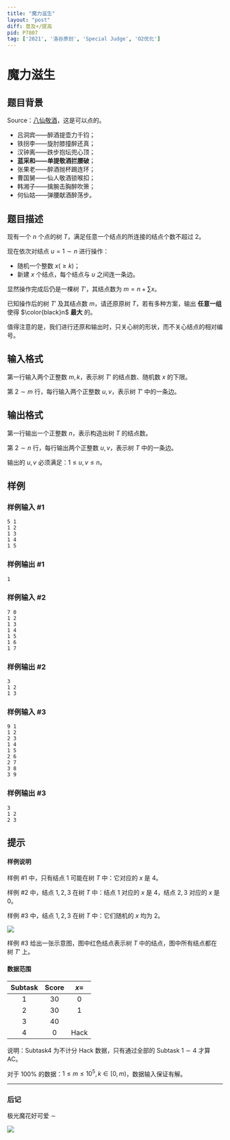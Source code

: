 ```yaml
---
title: "魔力滋生"
layout: "post"
diff: 普及+/提高
pid: P7807
tag: ['2021', '洛谷原创', 'Special Judge', 'O2优化']
---
```

# 魔力滋生
## 题目背景

Source：[八仙敬酒](/paste/78f1vlm0)，这是可以点的。

- 吕洞宾——醉酒提壶力千钧；
- 铁拐李——旋肘膝撞醉还真；
- 汉钟离——跌步抱坛兜心顶；
- **蓝采和——单提敬酒拦腰破**；
- 张果老——醉酒抛杯踢连环；
- 曹国舅——仙人敬酒锁喉扣；
- 韩湘子——擒腕击胸醉吹箫；
- 何仙姑——弹腰献酒醉荡步。
## 题目描述

现有一个 $n$ 个点的树 $T$，满足任意一个结点的所连接的结点个数不超过 $2$。

现在依次对结点 $u=1\sim n$ 进行操作：

- 随机一个整数 $x(\ge k)$；
- 新建 $x$ 个结点，每个结点与 $u$ 之间连一条边。

显然操作完成后仍是一棵树 $T'$，其结点数为 $m=n+\sum x$。

已知操作后的树 $T'$ 及其结点数 $m$，请还原原树 $T$，若有多种方案，输出 **任意一组** 使得 $\color{black}n$ **最大** 的。

值得注意的是，我们进行还原和输出时，只关心树的形状，而不关心结点的相对编号。
## 输入格式

第一行输入两个正整数 $m,k$，表示树 $T'$ 的结点数、随机数 $x$ 的下限。

第 $2\sim m$ 行，每行输入两个正整数 $u,v$，表示树 $T'$ 中的一条边。
## 输出格式

第一行输出一个正整数 $n$，表示构造出树 $T$ 的结点数。

第 $2\sim n$ 行，每行输出两个正整数 $u,v$，表示树 $T$ 中的一条边。

输出的 $u,v$ 必须满足：$1\le u,v\le n$。
## 样例

### 样例输入 #1
```
5 1
1 2
1 3
1 4
1 5
```
### 样例输出 #1
```
1
```
### 样例输入 #2
```
7 0
1 2
1 3
1 4
1 5
1 6
1 7
```
### 样例输出 #2
```
3
1 2
1 3
```
### 样例输入 #3
```
9 1
1 2
2 3
1 4
1 5
2 6
2 7
3 8
3 9
```
### 样例输出 #3
```
3
1 2
2 3
```
## 提示

#### 样例说明

样例 $\#1$ 中，只有结点 $1$ 可能在树 $T$ 中：它对应的 $x$ 是 $4$。

样例 $\#2$ 中，结点 $1,2,3$ 在树 $T$ 中：结点 $1$ 对应的 $x$ 是 $4$，结点 $2,3$ 对应的 $x$ 是 $0$。

样例 $\#3$ 中，结点 $1,2,3$ 在树 $T$ 中：它们随机的 $x$ 均为 $2$。

![](https://cdn.luogu.com.cn/upload/image_hosting/4mug6pzd.png)

样例 $\#3$ 给出一张示意图，图中红色结点表示树 $T$ 中的结点，图中所有结点都在树 $T'$ 上。

#### 数据范围

| Subtask | Score | $x=$ |
| :----------: | :----------: | :----------: |
| $1$ | $30$ | $0$ |
| $2$ | $30$ | $1$ |
| $3$ | $40$ |  |
| $4$ | $0$ | Hack |

说明：Subtask4 为不计分 Hack 数据，只有通过全部的 Subtask $1\sim4$ 才算 AC。

对于 $100\%$ 的数据：$1\le m\le10^5,k\in[0,m)$，数据输入保证有解。

---

### 后记

极光魔花好可爱 $\sim$

![](https://cdn.luogu.com.cn/upload/image_hosting/o0gdk38a.png)
